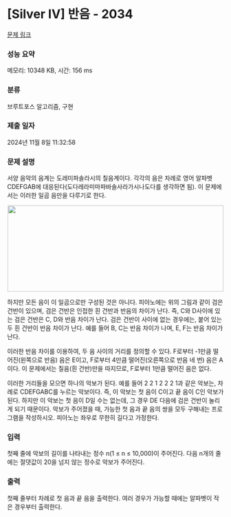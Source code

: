 # [Silver IV] 반음 - 2034 

[문제 링크](https://www.acmicpc.net/problem/2034) 

### 성능 요약

메모리: 10348 KB, 시간: 156 ms

### 분류

브루트포스 알고리즘, 구현

### 제출 일자

2024년 11월 8일 11:32:58

### 문제 설명

<p>서양 음악의 음계는 도레미파솔라시의 칠음계이다. 각각의 음은 차례로 영어 알파벳 CDEFGAB에 대응된다(도다레라미마파바솔사라가시나도다를 생각하면 됨). 이 문제에서는 이러한 일곱 음만을 다루기로 한다.</p>

<p style="text-align: center;"><img alt="" height="200" src="https://www.acmicpc.net/JudgeOnline/upload/201007/msmsmsmsmsm.png" width="502"></p>

<p>하지만 모든 음이 이 일곱으로만 구성된 것은 아니다. 피아노에는 위의 그림과 같이 검은 건반이 있으며, 검은 건반은 인접한 흰 건반과 반음의 차이가 난다. 즉, C와 D사이에 있는 검은 건반은 C, D와 반음 차이가 난다. 검은 건반이 사이에 없는 경우에는, 붙어 있는 두 흰 건반이 반음 차이가 난다. 예를 들어 B, C는 반음 차이가 나며, E, F는 반음 차이가 난다.</p>

<p>이러한 반음 차이를 이용하여, 두 음 사이의 거리를 정의할 수 있다. F로부터 -1만큼 떨어진(왼쪽으로 반음) 음은 E이고, F로부터 4만큼 떨어진(오른쪽으로 반음 네 번) 음은 A이다. 이 문제에서는 칠음(흰 건반)만을 따지므로, F로부터 1만큼 떨어진 음은 없다.</p>

<p>이러한 거리들을 모으면 하나의 악보가 된다. 예를 들어 2 2 1 2 2 2 1과 같은 악보는, 차례로 CDEFGABC를 누르는 악보이다. 즉, 이 악보는 첫 음이 C이고 끝 음이 C인 악보가 된다. 하지만 이 악보는 첫 음이 D일 수는 없는데, 그 경우 DE 다음에 검은 건반이 눌리게 되기 때문이다. 악보가 주어졌을 때, 가능한 첫 음과 끝 음의 쌍을 모두 구해내는 프로그램을 작성하시오. 피아노는 좌우로 무한히 길다고 가정한다.</p>

### 입력 

 <p>첫째 줄에 악보의 길이를 나타내는 정수 n(1 ≤ n ≤ 10,000)이 주어진다. 다음 n개의 줄에는 절댓값이 20을 넘지 않는 정수로 악보가 주어진다.</p>

### 출력 

 <p>첫째 줄부터 차례로 첫 음과 끝 음을 출력한다. 여러 경우가 가능할 때에는 알파벳이 작은 경우부터 출력한다.</p>

